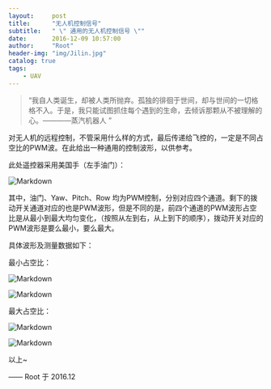 ```yaml
---
layout:     post
title:      "无人机控制信号"
subtitle:   " \" 通用的无人机控制信号 \""
date:       2016-12-09 10:57:00
author:     "Root"
header-img: "img/Jilin.jpg"
catalog: true
tags:
    - UAV
---
```


> “我自人类诞生，却被人类所抛弃。孤独的徘徊于世间，却与世间的一切格格不入。于是，我只能试图抓住每个遇到的生命，去倾诉那颗从不被理解的心。————蒸汽机器人 ”


对无人机的远程控制，不管采用什么样的方式，最后传递给飞控的，一定是不同占空比的PWM波。在此给出一种通用的控制波形，以供参考。

此处遥控器采用美国手（左手油门）：

![Markdown](http://p1.bpimg.com/572619/5074ec93928c4c45.jpg)

其中，油门、Yaw、Pitch、Row 均为PWM控制，分别对应四个通道。剩下的拨动开关通道对应的也是PWM波形，但是不同的是，前四个通道的PWM波形占空比是从最小到最大均匀变化，（按照从左到右，从上到下的顺序），拨动开关对应的PWM波形是要么最小，要么最大。

具体波形及测量数据如下：

最小占空比：

![Markdown](http://p1.bpimg.com/572619/a09a5d85a40c7df6.jpg)

![Markdown](http://p1.bpimg.com/572619/4ec27fc30af3e9d8.jpg)

最大占空比：

![Markdown](http://p1.bpimg.com/572619/313931f35227098a.jpg)

![Markdown](http://p1.bpimg.com/572619/57ff495bc08950b0.jpg)

以上~


—— Root 于 2016.12


